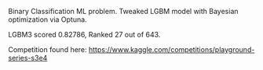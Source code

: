 Binary Classification ML problem. Tweaked LGBM model with Bayesian optimization via Optuna.

LGBM3 scored 0.82786, Ranked 27 out of 643.

Competition found here: https://www.kaggle.com/competitions/playground-series-s3e4
